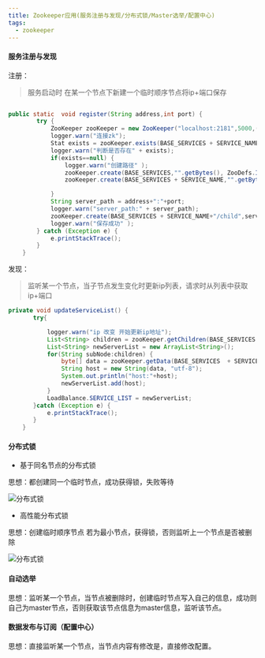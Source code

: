 ```yaml
---
title: Zookeeper应用(服务注册与发现/分布式锁/Master选举/配置中心)
tags:
  - zookeeper
---
```


#### 服务注册与发现

注册：

> 服务启动时 在某一个节点下新建一个临时顺序节点将ip+端口保存

```java

public static  void register(String address,int port) {
        try {
            ZooKeeper zooKeeper = new ZooKeeper("localhost:2181",5000,(watchedEvent)->{});
            logger.warn("连接zk");
            Stat exists = zooKeeper.exists(BASE_SERVICES + SERVICE_NAME, false);
            logger.warn("判断是否存在" + exists);
            if(exists==null) {
                logger.warn("创建路径" );
                zooKeeper.create(BASE_SERVICES,"".getBytes(), ZooDefs.Ids.OPEN_ACL_UNSAFE,CreateMode.PERSISTENT);
                zooKeeper.create(BASE_SERVICES + SERVICE_NAME,"".getBytes(), ZooDefs.Ids.OPEN_ACL_UNSAFE, CreateMode.PERSISTENT);

            }
            String server_path = address+":"+port;
            logger.warn("server_path:" + server_path);
            zooKeeper.create(BASE_SERVICES + SERVICE_NAME+"/child",server_path.getBytes(), ZooDefs.Ids.OPEN_ACL_UNSAFE,CreateMode.EPHEMERAL_SEQUENTIAL);
            logger.warn("保存成功" );
        } catch (Exception e) {
            e.printStackTrace();
        }
    }
```

发现：

> 监听某一个节点，当子节点发生变化时更新ip列表，请求时从列表中获取ip+端口

```java
private void updateServiceList() {
       try{

           logger.warn("ip 改变 开始更新ip地址");
           List<String> children = zooKeeper.getChildren(BASE_SERVICES  + SERVICE_NAME, true);
           List<String> newServerList = new ArrayList<String>();
           for(String subNode:children) {
               byte[] data = zooKeeper.getData(BASE_SERVICES  + SERVICE_NAME + "/" + subNode, false, null);
               String host = new String(data, "utf-8");
               System.out.println("host:"+host);
               newServerList.add(host);
           }
           LoadBalance.SERVICE_LIST = newServerList;
       }catch (Exception e) {
           e.printStackTrace();
       }
    }
```
<!-- more --> 

#### 分布式锁

- 基于同名节点的分布式锁

思想：都创建同一个临时节点，成功获得锁，失败等待

![分布式锁](http://image.tupelo.top/%E4%B8%B4%E6%97%B6.png)

- 高性能分布式锁

思想：创建临时顺序节点 若为最小节点，获得锁，否则监听上一个节点是否被删除

![分布式锁](http://image.tupelo.top/%E6%80%A7%E8%83%BD.png)
 

#### 自动选举

思想：监听某一个节点，当节点被删除时，创建临时节点写入自己的信息，成功则自己为master节点，否则获取该节点信息为master信息，监听该节点。


#### 数据发布与订阅（配置中心）

思想：直接监听某一个节点，当节点内容有修改是，直接修改配置。





